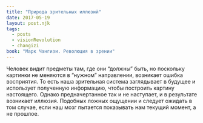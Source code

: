 ```yaml
---
title: "Природа зрительных иллюзий"
date: 2017-05-19
layout: post.njk
tags:
  - posts
  - visionRevolution
  - changizi
book: "Марк Чангизи. Революция в зрении"
---
```


Человек видит предметы там, где они “должны” быть, но поскольку картинки не меняются в “нужном” направлении, возникает ошибка восприятия. То есть наша зрительная система заглядывает в будущее и использует полученную информацию, чтобы построить картину настоящего. Однако предначертанное так и не наступает, и в результате возникает иллюзия. Подобных ложных ощущении и следует ожидать в том случае, если наш мозг пытается показывать нам текущий момент, а не прошлое.
